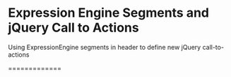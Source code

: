 Expression Engine Segments and jQuery Call to Actions
=============

Using ExpressionEngine segments in header to define new jQuery call-to-actions

=============

